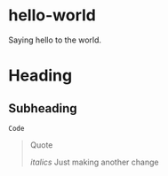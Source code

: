 # hello-world
Saying hello to the world.
# Heading
## Subheading
```
Code
```
>Quote
>
>*italics*
Just making another change